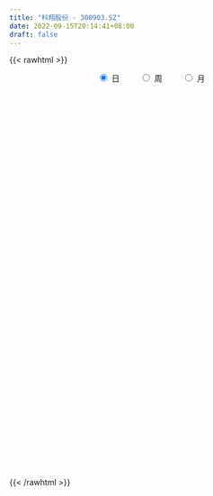 ```yaml
---
title: "科翔股份 - 300903.SZ"
date: 2022-09-15T20:14:41+08:00
draft: false
---
```

{{< rawhtml >}}
    <div style="text-align: center">
        <label style="padding: 1rem;"><input style="margin-right: .5rem" type="radio" name="period" value="D" checked onclick="period_change(this)">日</label>
        <label style="padding: 1rem;"><input style="margin-right: .5rem" type="radio" name="period" value="W" onclick="period_change(this)">周</label>
        <label style="padding: 1rem;"><input style="margin-right: .5rem" type="radio" name="period" value="M" onclick="period_change(this)">月</label>
    </div>
    <div id="chart" style="height: 700px;"></div> 
    <script type="text/javascript">
        const D_v = [297025.28,288908.05,267322.1,219432.69,164355.45,157424.14,108060.93,110887.69,174269.89,123328.84,111393.63,99740.99,83897.27,115295.38,100353.4,70464.88,76739.3,61570.6,85401.29,72733.14,73714.15,69965.0,65137.0,67975.39,67549.33,92782.28,71927.85,41794.19,43600.45,61007.76,62313.61,74457.12,54314.32,55706.87,42197.36,50139.75,42912.21,45292.21,77919.85,61458.04,47797.68,54844.63,60355.57,66128.83,73435.36,58252.83,62074.14,52168.09,57357.83,70440.3,104827.69,82943.44,102958.68,77561.13,73395.73,60500.23,65616.21,68941.17,45470.47,47132.72,50252.6,84524.82,77143.82,56220.76,63316.36,54391.72,45602.14,36744.59,39106.97,48161.57,37016.27,46938.53,42907.28,69709.82,46044.96,27505.89,37877.96,32684.71,28511.99,32396.2,29000.1,41206.1,39086.38,21710.14,24343.23,28124.76,19704.45,18837.45,29183.57,31038.31,52323.37,40420.02,49393.42,64477.57,52302.07,39343.0,30861.49,24967.75,21269.83,31408.64,53846.1,41861.4,55983.59,105901.36,77447.32,54439.81,31560.32,52321.22,40527.4,47975.15,67713.33,50183.67,41642.86,33344.23,35378.01,61459.12,27235.54,18664.0,27866.6,45590.64,28530.04,22752.04,31185.5,28859.67,19330.26,18889.19,20487.21,28764.38,28051.0,20352.79,16545.68,12779.79,15876.07,22367.85,20284.85,40593.34,28500.51,17979.21,22248.13,23093.5,24140.27,18806.71,38201.34,27672.38,26711.9,22587.25,18518.92,19260.06,26007.69,46550.93,31809.34,32169.33,24691.96,49055.05,73130.7,46924.86,30767.98,45201.19,32397.07,39869.87,20035.5,19148.15,18667.69,19163.15,21581.11,38380.26,38066.42,32628.99,22842.55,22201.53,15697.81,12079.75,16932.35,18476.46,31763.02,25111.15,21222.06,139743.01,186278.07,156904.31,112125.13,103917.11,80618.21,51925.6,83334.6,83505.31,52207.32,51947.93,114318.86,84469.45,52497.15,48227.46,47307.98,45377.75,29750.66,23988.43,30307.65,31467.49,31749.3,34543.12,47055.78,19200.47,22591.99,25585.08,24894.62,24640.05,22050.4,18774.76,26378.15,16685.78,21214.07,26427.14,22333.59,15773.06,15972.0,18748.5,14038.0,15560.54,13526.67,12947.53,6375.72,11032.74,6377.51,6131.75,8112.0,6827.75,22138.69,15011.35,11840.25,10577.09,11062.0,12695.74,11349.52,9242.0,9503.21,11419.08,20348.42,17717.26,11622.27,17556.75,18596.31,12135.86,13012.04,39035.88,45157.1,90108.24,128929.61,92987.65,57617.93,47548.7,39790.3,28826.16,41457.0,35958.56,65227.37,54236.25,73855.43,43135.3,34060.0,45777.33,49056.46,31930.54,39842.0,25672.23,40132.07,31190.0,19964.0,20273.0,17167.67,13651.0,17157.67,23261.84,20908.66,28284.13,21964.08,18608.0,17184.75,30494.75,36093.06,10749.55,17165.21,13342.62,14755.0,17679.58,18154.16,18443.79,15409.16,17862.64,18211.0,13545.0,17280.0,13107.38,12810.41,22560.7,19985.47,14342.89,23955.0,16269.0,9212.79,18404.79,16310.56,14115.51,9609.29,6966.0,9907.19,10153.35,8867.94,9901.69,7135.54,10564.54,8903.45,12683.7,8136.7,10322.7,9335.84,19614.12,21412.37,22276.69,14941.75,11832.49,9248.0,13397.0,12888.99,13629.23,16037.93,19961.16,12179.0,11649.49,8794.72,12636.61,12847.79,15469.28,8757.35,12221.0,12547.5,21433.05,16211.28,20717.0,9411.0,11730.0,21657.33,31030.17,11583.0,10208.0,14204.39,10147.14,16887.0,10723.7,8464.46,21701.17,56210.53,36090.64,35270.49,33330.38,25693.77,18849.23,24516.81,21758.9,27077.18,29355.62,31205.53,27084.72,27931.98,28541.81,31194.24,35466.4,21363.14,22264.79,23763.46,52397.03,34598.32,25362.36,20561.71,17401.0,23634.92,55246.91,63734.31,34779.58,23240.77,40235.18,23954.51,65550.27,75425.08,50463.6,41174.0,36173.53,30335.37,32241.34,42027.23,37631.78,43087.19,45932.0,51573.27,61539.23,38485.3,66272.39,59036.2,56453.92,83918.78,67210.01,43839.35,41034.75,48052.89,53571.23,41674.15,36245.8,57917.04,35789.6,52161.6,60371.77,96466.73,60380.73,46054.89,58863.21,52172.09,62020.28,42059.26,32511.89,28019.0,36297.2,84718.8,52059.0,83924.92,94018.54,88720.2,50157.31,102488.56,133105.46,95191.2,140121.64,177819.46,191629.96,119423.97,81703.57,67432.59,67001.3,93540.07,58194.76,50580.47,78290.44,67908.94,44041.15,41574.11,44164.24,66054.88,34026.85,30793.98,24447.6,23888.66,37609.41,27775.2,24967.4,79274.47,43803.55,41081.97]
const D_histogram = [0.0,0.6815726496,1.4614125015,1.3039207331,1.156439664,0.5557359561,0.1383353222,-0.0251844581,0.2917592926,0.2199304061,0.005331511,-0.1490310519,-0.3478281188,-0.3481963036,-0.5584229337,-0.6862277678,-0.8932309316,-1.001693325,-0.8642866808,-0.7815856338,-0.8391115446,-0.7626208305,-0.706510957,-0.4909224448,-0.4561453006,-0.7269336383,-0.9972557473,-1.083001498,-1.0805565883,-1.1762159401,-1.071675385,-0.8651126829,-0.6666405541,-0.6786826727,-0.6194672795,-0.6870363215,-0.742171393,-0.8270509204,-0.630039725,-0.5032764361,-0.2901096224,-0.0077730259,0.2023031071,0.1596939257,-0.0560164391,-0.1945654832,-0.2221616917,-0.2759028476,-0.3923628893,-0.2833112494,0.0015827516,0.2356106661,0.5162108279,0.6639730489,0.6349764371,0.6260898348,0.6735190265,0.6635179113,0.616532576,0.4516975987,0.4497135737,0.6490741205,0.7367888339,0.7010235895,0.6972688036,0.435854684,0.1303160136,-0.0212333192,-0.1378335104,-0.0805974581,0.0361921787,0.0998647372,0.1968785377,0.3545661743,0.3363539205,0.3133782663,0.4168188553,0.4693158874,0.4886135446,0.4620028537,0.4497175126,0.4192266253,0.2286344014,0.0971353266,0.0680589513,-0.0281924895,-0.0912386137,-0.0757143413,-0.0007359033,0.0616297196,0.2001102981,0.2911525842,0.3808486468,0.4909342944,0.3752518091,0.2521829052,0.136742803,0.0739438404,0.0153539848,0.0294472452,0.1412596273,0.1817781383,0.2861154107,0.3930607439,0.5117312357,0.4363578895,0.3527228308,0.3944870029,0.3254129427,0.336527547,0.4061258419,0.3629403837,0.2064667045,0.065213919,-0.0694534625,-0.3599777346,-0.5572794629,-0.6590110059,-0.7539946573,-0.9433503,-1.0310849001,-1.015629147,-1.0348229803,-0.9204837199,-0.8003728778,-0.6855839536,-0.5307222972,-0.3493560127,-0.1875300036,-0.110463069,-0.0615917399,-0.0136691067,0.059895822,0.1423490518,0.2116866336,0.3280367414,0.3470292548,0.3746891287,0.3805886789,0.3455073348,0.3489709881,0.3098847596,0.3552381457,0.3552411683,0.3534512322,0.3466348657,0.3043264723,0.2125786696,0.1713876378,0.2427871885,0.2726082398,0.3169419297,0.322014899,0.364659626,0.4826701535,0.4421591604,0.3557363167,0.2972251087,0.2126494734,0.0161305277,-0.1420080307,-0.1896194065,-0.2250150416,-0.2261350223,-0.2103029812,-0.1299513458,-0.0226487084,-0.003582621,-0.0529381603,-0.1360893275,-0.2051213643,-0.2235650954,-0.2439243708,-0.2019579185,-0.0939486066,-0.0980497886,-0.1445395947,0.2006217297,0.5168023787,0.7964277159,0.7928837741,0.8597605164,0.6615381419,0.5485472645,0.5108815259,0.5116655734,0.4051538772,0.2596639147,0.3182254211,0.2296621728,0.130222537,0.0844031463,-0.0768464205,-0.2820337923,-0.4165694332,-0.5026489711,-0.4684597759,-0.4304506151,-0.387229533,-0.4008371165,-0.5460779114,-0.5952104827,-0.6548387325,-0.6232533597,-0.5277123493,-0.44120138,-0.3357999543,-0.2545889725,-0.1871116335,-0.1709200355,-0.1305348546,-0.052554435,-0.0092231426,-0.0013469079,-0.05822269,-0.0230197004,0.0074767664,0.0474474457,0.0075517669,-0.0579922301,-0.0856280411,-0.1580592872,-0.16698003,-0.1212055123,-0.0904974603,-0.0865906978,0.0313363053,0.0900311916,0.096831273,0.1286016004,0.1210955713,0.0648386477,0.0120975637,-0.0006029431,-0.0347647073,-0.0128611963,-0.0954202923,-0.2599689894,-0.3460733589,-0.312613822,-0.2856656953,-0.2412241875,-0.1875980659,-0.1178352695,-0.1951473984,-0.0959405031,0.1721026626,0.2717877174,0.3488106081,0.3978621434,0.3512369375,0.3196773475,0.2340305497,0.2052313044,0.2686263116,0.3163101119,0.4051708479,0.4185323009,0.3848324466,0.3888953381,0.344052049,0.2988398571,0.1938204682,0.1042418686,-0.0605452029,-0.2024301249,-0.2665398345,-0.2734660761,-0.2607952276,-0.2454837739,-0.2051478489,-0.1609847988,-0.107436691,-0.1163006149,-0.1603625738,-0.1516967197,-0.1266832172,-0.0962748978,-0.1257629699,-0.1392681795,-0.1168413658,-0.1110929998,-0.0884049018,-0.0490672198,0.0121574961,0.0270656499,0.0491145267,0.0277843953,0.0383940504,0.0479576091,0.0785910346,0.0791641832,0.0868508982,0.1328568962,0.136986673,0.145611191,0.0720296205,-0.0155606744,-0.0722045574,-0.1899190337,-0.1969943332,-0.2487750462,-0.2423318441,-0.1972659302,-0.1299048693,-0.0575483308,-0.015078734,-0.0241661308,-0.0127065123,0.0263760453,0.0557743485,0.0697764004,0.0898279275,0.120073398,0.1101766809,0.1475012658,0.1151275973,0.1394204748,0.1408418846,0.1447631509,0.1484394218,0.1469638583,0.1228563166,0.0561911069,-0.0427162679,-0.1144305021,-0.143382408,-0.1468780938,-0.1798490175,-0.2680849216,-0.269575205,-0.2153642977,-0.1585862316,-0.092603244,-0.0362240216,0.0399807653,0.0485829069,0.0385020636,0.029277144,-0.0026069779,0.0461577005,0.0987757688,0.1157258961,0.1283130317,0.094455404,0.0445338678,-0.0620803484,-0.098304319,-0.1374256725,-0.0764434671,0.0531936249,0.165976579,0.2567997099,0.314472566,0.3099749974,0.2858229611,0.1644508569,0.0825809497,0.0774370392,0.0930350592,0.1505983016,0.1762205374,0.1953942061,0.2371553516,0.2399282223,0.2162954411,0.192812413,0.1548985687,0.1038306398,0.1394940123,0.1220322708,0.0821208005,0.0581231025,0.0337381938,-0.0554202037,0.0046940003,0.0996860271,0.1270926376,0.1423204807,0.1015671914,0.0576251774,-0.6358071117,-1.0195073799,-1.2306699403,-1.3108802992,-1.3113924837,-1.2180923133,-1.0827851094,-0.9455573275,-0.8019535288,-0.6428227312,-0.4801985113,-0.3291970091,-0.1709478371,-0.0607343893,0.0603189468,0.1504125646,0.219226437,0.310800707,0.3562487103,0.3842693036,0.3894493711,0.4008522636,0.3814589352,0.3550356965,0.3260585512,0.3096582526,0.2776822992,0.2491125214,0.2606218106,0.2973308901,0.2929876678,0.302678687,0.3199682117,0.3167721791,0.3084780458,0.2839566973,0.2499026995,0.2244911192,0.2142513682,0.2333529639,0.2240014104,0.234448075,0.2026150557,0.1691014239,0.1550511396,0.1631559001,0.1830739301,0.1936186505,0.2145250637,0.2479992101,0.2270419537,0.2057344732,0.1791119521,0.1380200747,0.1158638556,0.0579721043,0.0099407901,-0.0109078468,-0.0755042609,-0.1441791182,-0.1846781829,-0.2145459096,-0.2376099402,-0.2910349987,-0.3159916158,-0.2917201639,-0.2614516849,-0.222671618,-0.1826347608,-0.1549798879,-0.1329914034,-0.0688171651,-0.0196995833,-0.0023326234]
const D_fast = [0.0,0.851965812,1.9971587893,2.1656472041,2.307276051,1.8455063322,1.4626895288,1.292873634,1.6827572079,1.6659109229,1.4526449056,1.2610245797,0.9752704831,0.8878532223,0.5380208588,0.2386590828,-0.191651814,-0.5505375386,-0.6292025645,-0.741897926,-1.0092017229,-1.1233662165,-1.2438840823,-1.1510261812,-1.2302853622,-1.6828071095,-2.2024431552,-2.5589392805,-2.8266335179,-3.2163468547,-3.3797251458,-3.3894406145,-3.3576286242,-3.539341411,-3.6349928376,-3.87432096,-4.1149988797,-4.4066411373,-4.3671398731,-4.3661956933,-4.2255562852,-3.9451629451,-3.6845110354,-3.6871967354,-3.9169112099,-4.1041016249,-4.1872382562,-4.3099551241,-4.524505888,-4.4862820605,-4.2009923716,-3.9080617906,-3.4984089218,-3.1846534386,-3.0549059411,-2.9072700847,-2.6914611364,-2.5355827737,-2.428434965,-2.4803455427,-2.3699011742,-2.0082720973,-1.7363601755,-1.5968695225,-1.4263071075,-1.5787575561,-1.8517172231,-2.0085748856,-2.1596334544,-2.1225467667,-1.9967090852,-1.9080703424,-1.7618369074,-1.5155077273,-1.4496315009,-1.3942625885,-1.1866172858,-1.0167912818,-0.8753402384,-0.786450216,-0.6863061789,-0.6119904098,-0.7454240334,-0.8526392766,-0.8647009141,-0.9680004772,-1.0538562548,-1.0572605677,-0.9824661056,-0.9046930528,-0.7161848998,-0.5523544676,-0.3674462434,-0.1346270222,-0.1564965551,-0.2165197328,-0.2977741343,-0.3420871367,-0.3968384961,-0.3753834244,-0.2282561355,-0.1422930899,0.0335730351,0.2387835543,0.4853868551,0.5191029813,0.5236486302,0.6640345531,0.6763137286,0.7715602195,0.9426899749,0.9902396126,0.8853826096,0.7604333039,0.6084025567,0.2278838509,-0.108737743,-0.3752220375,-0.6587043533,-1.083897571,-1.429403396,-1.6678549297,-1.9457545081,-2.0615361777,-2.141518555,-2.1981256192,-2.1759445371,-2.0819172559,-1.9669737477,-1.9175225803,-1.8840491862,-1.8395438297,-1.7510049455,-1.6329644528,-1.5107052126,-1.3123459194,-1.2065960923,-1.0852639362,-0.9842172163,-0.9329217267,-0.8422153263,-0.803830365,-0.6696674425,-0.5808541277,-0.4942812558,-0.4144389058,-0.3806656812,-0.4192688165,-0.4176129389,-0.285516591,-0.1875434798,-0.0639743075,0.0216023866,0.1554120201,0.3940900859,0.4641188829,0.4666301184,0.4824251876,0.4510119206,0.2585256069,0.0648850408,-0.0301311867,-0.1217805821,-0.1794343184,-0.2161780226,-0.1683142237,-0.0666737633,-0.0485033312,-0.1110934106,-0.2282669097,-0.3485792875,-0.4229142924,-0.5042546605,-0.5127776878,-0.4282555276,-0.4568691567,-0.5394938615,-0.1441771047,0.3012041389,0.7799364052,0.9746134069,1.2564302782,1.2235924392,1.247738378,1.3377930209,1.4664934617,1.4612702348,1.380696251,1.5188141126,1.4876664075,1.420782406,1.3960638018,1.2156026299,0.93990681,0.7012288108,0.4894870301,0.4065612814,0.3369577884,0.2833714872,0.1695546246,-0.1122056481,-0.3101408401,-0.533478773,-0.6577067401,-0.694093817,-0.7178831928,-0.6964317556,-0.678868017,-0.6581685863,-0.6847069972,-0.6769555299,-0.6121137191,-0.5710882123,-0.5635487046,-0.6349801592,-0.6055320948,-0.5731664364,-0.5213338956,-0.5593416327,-0.6393836872,-0.6884265085,-0.8003725763,-0.8510383266,-0.8355651871,-0.8274815001,-0.8452224121,-0.7194613327,-0.6382586485,-0.6072507489,-0.5433300213,-0.5205621575,-0.5606094192,-0.6103261123,-0.6231773549,-0.6660302959,-0.6473420839,-0.7537562531,-0.9832971975,-1.1559199068,-1.2006138253,-1.2450821224,-1.2609466615,-1.2542200564,-1.2139160774,-1.3400150559,-1.2647932864,-0.9537244551,-0.7860924709,-0.6218669282,-0.473349857,-0.4321658285,-0.3838060817,-0.410945242,-0.3884366612,-0.2578850761,-0.1311237479,0.0590297001,0.1770242284,0.2395324858,0.3408192118,0.3819889349,0.4114867073,0.3549224355,0.291404303,0.1114809308,-0.0810115224,-0.2117561906,-0.2870489513,-0.3395769096,-0.3856363994,-0.3965874367,-0.3926705863,-0.3659816512,-0.4039207289,-0.4880733312,-0.517331657,-0.5239889588,-0.5176493639,-0.5785781785,-0.6269004329,-0.6336839607,-0.6557088447,-0.6551219721,-0.628051095,-0.5637870051,-0.5421124388,-0.5077849304,-0.522168963,-0.5019607952,-0.4804078342,-0.4301266501,-0.4097624557,-0.3803630162,-0.3011427942,-0.262766349,-0.2177390334,-0.2733131988,-0.3647936623,-0.4394886845,-0.6046829192,-0.6610068021,-0.7749812766,-0.8291210356,-0.8333716041,-0.7984867607,-0.7405173048,-0.7018173915,-0.7169463211,-0.7086633306,-0.6629867616,-0.6196448713,-0.5881987194,-0.5456902104,-0.4854263904,-0.4677789372,-0.3935790359,-0.3971708051,-0.3380228088,-0.3013909279,-0.2612788738,-0.2204927475,-0.1852273465,-0.178620809,-0.2312382419,-0.3408246838,-0.4411465435,-0.5059440514,-0.5461592607,-0.6240924387,-0.7793495733,-0.8482336579,-0.847863825,-0.8307323168,-0.7879001402,-0.7405769232,-0.654376945,-0.6336290767,-0.6340844041,-0.6359900377,-0.6685259041,-0.6082218005,-0.53090979,-0.4850281887,-0.4403627952,-0.4506065719,-0.4893946411,-0.6115289445,-0.6723289947,-0.7458067663,-0.7039354277,-0.5609999296,-0.4067228307,-0.2516997723,-0.1154087747,-0.0424125939,0.00489111,-0.0753682799,-0.1365929497,-0.1223776005,-0.0835208157,0.0116920022,0.0813693723,0.1493915925,0.2504415759,0.3131965023,0.3436375813,0.3683576565,0.3691684544,0.3440581854,0.4145950609,0.4276413872,0.408260117,0.3987931946,0.3828428344,0.279829386,0.3411170901,0.4610306236,0.5202103935,0.5710183568,0.5556568654,0.5261211457,-0.3262629213,-0.9648400345,-1.48367008,-1.8916005136,-2.219960819,-2.431183727,-2.5665728005,-2.6657343504,-2.7226189339,-2.7241938192,-2.6816192271,-2.6129169771,-2.4974047644,-2.4023749139,-2.2662418411,-2.1385450822,-2.0149246006,-1.8456501537,-1.7111399728,-1.5870520536,-1.4845096434,-1.372893685,-1.2969222796,-1.2345865942,-1.1820491016,-1.1210348371,-1.0835902157,-1.0498818632,-0.9732171213,-0.8621753193,-0.7932716247,-0.7079109337,-0.610629356,-0.5346323439,-0.4658069657,-0.41933914,-0.3909174629,-0.3602062633,-0.3168831724,-0.2394433356,-0.1927945366,-0.1237358532,-0.1049151086,-0.0961533844,-0.0714408838,-0.0225471482,0.0431393642,0.1020887473,0.1766264264,0.2721003753,0.3079036073,0.3380297451,0.3561852121,0.3495983534,0.3564080982,0.3130093729,0.2674632563,0.2438876577,0.1604151784,0.0556955415,-0.030973069,-0.114477273,-0.1969437887,-0.3231275969,-0.4270821179,-0.475740707,-0.5108351492,-0.5277229868,-0.5333448198,-0.5444349189,-0.5556942853,-0.5087243383,-0.4645316523,-0.4477478482]
const D_slow = [0.0,0.1703931624,0.5357462878,0.861726471,1.150836387,1.2897703761,1.3243542066,1.3180580921,1.3909979153,1.4459805168,1.4473133945,1.4100556316,1.3230986019,1.236049526,1.0964437925,0.9248868506,0.7015791177,0.4511557864,0.2350841162,0.0396877078,-0.1700901784,-0.360745386,-0.5373731252,-0.6601037364,-0.7741400616,-0.9558734712,-1.205187408,-1.4759377825,-1.7460769296,-2.0401309146,-2.3080497608,-2.5243279316,-2.6909880701,-2.8606587383,-3.0155255581,-3.1872846385,-3.3728274868,-3.5795902169,-3.7371001481,-3.8629192571,-3.9354466627,-3.9373899192,-3.8868141425,-3.846890661,-3.8608947708,-3.9095361416,-3.9650765645,-4.0340522765,-4.1321429988,-4.2029708111,-4.2025751232,-4.1436724567,-4.0146197497,-3.8486264875,-3.6898823782,-3.5333599195,-3.3649801629,-3.199100685,-3.044967541,-2.9320431414,-2.8196147479,-2.6573462178,-2.4731490093,-2.297893112,-2.1235759111,-2.0146122401,-1.9820332367,-1.9873415665,-2.0217999441,-2.0419493086,-2.0329012639,-2.0079350796,-1.9587154452,-1.8700739016,-1.7859854215,-1.7076408549,-1.6034361411,-1.4861071692,-1.3639537831,-1.2484530696,-1.1360236915,-1.0312170352,-0.9740584348,-0.9497746032,-0.9327598653,-0.9398079877,-0.9626176411,-0.9815462265,-0.9817302023,-0.9663227724,-0.9162951979,-0.8435070518,-0.7482948901,-0.6255613165,-0.5317483643,-0.468702638,-0.4345169372,-0.4160309771,-0.4121924809,-0.4048306696,-0.3695157628,-0.3240712282,-0.2525423756,-0.1542771896,-0.0263443806,0.0827450917,0.1709257994,0.2695475502,0.3509007859,0.4350326726,0.5365641331,0.627299229,0.6789159051,0.6952193849,0.6778560192,0.5878615856,0.4485417198,0.2837889684,0.095290304,-0.140547271,-0.398318496,-0.6522257827,-0.9109315278,-1.1410524578,-1.3411456772,-1.5125416656,-1.6452222399,-1.7325612431,-1.779443744,-1.8070595113,-1.8224574463,-1.825874723,-1.8109007675,-1.7753135045,-1.7223918461,-1.6403826608,-1.5536253471,-1.4599530649,-1.3648058952,-1.2784290615,-1.1911863145,-1.1137151246,-1.0249055881,-0.9360952961,-0.847732488,-0.7610737716,-0.6849921535,-0.6318474861,-0.5890005767,-0.5283037795,-0.4601517196,-0.3809162372,-0.3004125124,-0.2092476059,-0.0885800676,0.0219597225,0.1108938017,0.1852000789,0.2383624472,0.2423950792,0.2068930715,0.1594882199,0.1032344595,0.0467007039,-0.0058750414,-0.0383628779,-0.0440250549,-0.0449207102,-0.0581552503,-0.0921775822,-0.1434579232,-0.1993491971,-0.2603302898,-0.3108197694,-0.334306921,-0.3588193682,-0.3949542668,-0.3447988344,-0.2155982397,-0.0164913108,0.1817296328,0.3966697619,0.5620542973,0.6991911135,0.826911495,0.9548278883,1.0561163576,1.1210323363,1.2005886915,1.2580042347,1.290559869,1.3116606556,1.2924490504,1.2219406023,1.117798244,0.9921360012,0.8750210573,0.7674084035,0.6706010202,0.5703917411,0.4338722633,0.2850696426,0.1213599595,-0.0344533805,-0.1663814678,-0.2766818128,-0.3606318013,-0.4242790445,-0.4710569528,-0.5137869617,-0.5464206753,-0.5595592841,-0.5618650697,-0.5622017967,-0.5767574692,-0.5825123943,-0.5806432027,-0.5687813413,-0.5668933996,-0.5813914571,-0.6027984674,-0.6423132892,-0.6840582967,-0.7143596748,-0.7369840398,-0.7586317143,-0.750797638,-0.7282898401,-0.7040820218,-0.6719316217,-0.6416577289,-0.6254480669,-0.622423676,-0.6225744118,-0.6312655886,-0.6344808877,-0.6583359608,-0.7233282081,-0.8098465478,-0.8880000033,-0.9594164272,-1.019722474,-1.0666219905,-1.0960808079,-1.1448676575,-1.1688527833,-1.1258271176,-1.0578801883,-0.9706775363,-0.8712120004,-0.783402766,-0.7034834292,-0.6449757917,-0.5936679656,-0.5265113877,-0.4474338597,-0.3461411478,-0.2415080725,-0.1452999609,-0.0480761263,0.0379368859,0.1126468502,0.1611019673,0.1871624344,0.1720261337,0.1214186025,0.0547836439,-0.0135828752,-0.0787816821,-0.1401526255,-0.1914395878,-0.2316857875,-0.2585449602,-0.2876201139,-0.3277107574,-0.3656349373,-0.3973057416,-0.4213744661,-0.4528152085,-0.4876322534,-0.5168425949,-0.5446158448,-0.5667170703,-0.5789838752,-0.5759445012,-0.5691780887,-0.5568994571,-0.5499533582,-0.5403548456,-0.5283654433,-0.5087176847,-0.4889266389,-0.4672139144,-0.4339996903,-0.3997530221,-0.3633502243,-0.3453428192,-0.3492329878,-0.3672841272,-0.4147638856,-0.4640124689,-0.5262062304,-0.5867891914,-0.636105674,-0.6685818913,-0.682968974,-0.6867386575,-0.6927801902,-0.6959568183,-0.689362807,-0.6754192198,-0.6579751197,-0.6355181379,-0.6054997884,-0.5779556181,-0.5410803017,-0.5122984024,-0.4774432837,-0.4422328125,-0.4060420248,-0.3689321693,-0.3321912048,-0.3014771256,-0.2874293489,-0.2981084159,-0.3267160414,-0.3625616434,-0.3992811668,-0.4442434212,-0.5112646516,-0.5786584529,-0.6324995273,-0.6721460852,-0.6952968962,-0.7043529016,-0.6943577103,-0.6822119836,-0.6725864677,-0.6652671817,-0.6659189261,-0.654379501,-0.6296855588,-0.6007540848,-0.5686758269,-0.5450619759,-0.5339285089,-0.549448596,-0.5740246758,-0.6083810939,-0.6274919606,-0.6141935544,-0.5726994097,-0.5084994822,-0.4298813407,-0.3523875913,-0.2809318511,-0.2398191369,-0.2191738994,-0.1998146396,-0.1765558748,-0.1389062994,-0.0948511651,-0.0460026136,0.0132862243,0.0732682799,0.1273421402,0.1755452434,0.2142698856,0.2402275456,0.2751010487,0.3056091164,0.3261393165,0.3406700921,0.3491046406,0.3352495897,0.3364230897,0.3613445965,0.3931177559,0.4286978761,0.4540896739,0.4684959683,0.3095441904,0.0546673454,-0.2530001397,-0.5807202145,-0.9085683354,-1.2130914137,-1.4837876911,-1.7201770229,-1.9206654051,-2.0813710879,-2.2014207158,-2.283719968,-2.3264569273,-2.3416405246,-2.3265607879,-2.2889576468,-2.2341510375,-2.1564508608,-2.0673886832,-1.9713213573,-1.8739590145,-1.7737459486,-1.6783812148,-1.5896222907,-1.5081076529,-1.4306930897,-1.3612725149,-1.2989943846,-1.2338389319,-1.1595062094,-1.0862592925,-1.0105896207,-0.9305975678,-0.851404523,-0.7742850115,-0.7032958372,-0.6408201624,-0.5846973825,-0.5311345405,-0.4727962995,-0.4167959469,-0.3581839282,-0.3075301643,-0.2652548083,-0.2264920234,-0.1857030484,-0.1399345658,-0.0915299032,-0.0378986373,0.0241011652,0.0808616536,0.1322952719,0.17707326,0.2115782787,0.2405442426,0.2550372686,0.2575224662,0.2547955045,0.2359194392,0.1998746597,0.153705114,0.1000686366,0.0406661515,-0.0320925982,-0.1110905021,-0.1840205431,-0.2493834643,-0.3050513688,-0.350710059,-0.389455031,-0.4227028818,-0.4399071731,-0.444832069,-0.4454152248]
const D_data = [['2020-11-05', 58.99, 57.82, 57.01, 62.0],['2020-11-06', 55.0, 68.5, 54.38, 72.0],['2020-11-09', 69.0, 74.61, 66.8, 82.0],['2020-11-10', 70.8, 65.76, 65.56, 72.48],['2020-11-11', 63.78, 66.19, 62.79, 68.2],['2020-11-12', 64.0, 59.34, 59.0, 64.99],['2020-11-13', 57.99, 59.34, 57.16, 61.2],['2020-11-16', 58.68, 61.18, 57.23, 61.62],['2020-11-17', 60.35, 67.92, 60.11, 67.99],['2020-11-18', 65.0, 64.12, 64.08, 67.28],['2020-11-19', 62.99, 61.85, 61.15, 65.98],['2020-11-20', 62.48, 61.75, 59.58, 64.5],['2020-11-23', 60.5, 60.23, 59.08, 61.8],['2020-11-24', 60.7, 62.08, 60.7, 64.5],['2020-11-25', 61.58, 58.68, 57.98, 61.6],['2020-11-26', 58.0, 58.44, 57.71, 60.18],['2020-11-27', 57.89, 56.02, 55.5, 59.31],['2020-11-30', 56.6, 55.72, 54.75, 56.88],['2020-12-01', 57.0, 58.18, 56.99, 58.73],['2020-12-02', 57.48, 57.45, 57.01, 58.8],['2020-12-03', 57.0, 55.1, 55.09, 57.99],['2020-12-04', 54.55, 56.15, 54.22, 57.35],['2020-12-07', 57.5, 55.6, 55.51, 58.55],['2020-12-08', 55.02, 57.77, 54.64, 57.98],['2020-12-09', 57.0, 55.7, 55.52, 58.87],['2020-12-10', 55.18, 50.63, 50.6, 55.31],['2020-12-11', 50.01, 48.32, 47.0, 51.17],['2020-12-14', 47.7, 48.64, 47.28, 48.77],['2020-12-15', 48.3, 48.42, 47.64, 49.47],['2020-12-16', 48.2, 45.76, 45.5, 48.35],['2020-12-17', 45.95, 47.08, 44.21, 47.65],['2020-12-18', 47.13, 48.08, 47.13, 50.7],['2020-12-21', 47.14, 48.09, 46.6, 49.31],['2020-12-22', 47.6, 45.02, 45.02, 47.99],['2020-12-23', 44.7, 45.1, 44.28, 45.86],['2020-12-24', 44.9, 42.52, 42.15, 45.56],['2020-12-25', 42.37, 41.3, 41.2, 43.0],['2020-12-28', 40.96, 39.42, 39.06, 41.58],['2020-12-29', 39.52, 42.15, 39.33, 43.79],['2020-12-30', 41.5, 41.15, 40.23, 42.83],['2020-12-31', 41.15, 42.28, 41.15, 42.6],['2021-01-04', 41.93, 43.81, 41.93, 44.17],['2021-01-05', 43.39, 43.76, 42.88, 44.6],['2021-01-06', 44.5, 40.64, 40.53, 44.8],['2021-01-07', 40.02, 37.26, 36.86, 41.08],['2021-01-08', 36.88, 36.61, 35.1, 38.2],['2021-01-11', 36.61, 36.82, 35.8, 38.15],['2021-01-12', 36.41, 35.5, 35.19, 37.3],['2021-01-13', 35.32, 33.4, 33.0, 35.88],['2021-01-14', 33.6, 35.34, 33.55, 36.26],['2021-01-15', 35.27, 37.9, 34.9, 39.91],['2021-01-18', 37.06, 38.17, 37.06, 39.5],['2021-01-19', 38.99, 39.87, 37.7, 41.22],['2021-01-20', 39.3, 39.28, 38.55, 41.12],['2021-01-21', 38.45, 37.37, 37.18, 38.71],['2021-01-22', 37.31, 37.51, 37.31, 39.55],['2021-01-25', 36.9, 38.35, 35.13, 38.86],['2021-01-26', 38.06, 37.8, 37.61, 40.08],['2021-01-27', 36.58, 37.25, 36.41, 37.76],['2021-01-28', 36.31, 35.2, 35.15, 38.08],['2021-01-29', 35.56, 36.74, 35.08, 36.89],['2021-02-01', 37.01, 39.85, 36.88, 39.98],['2021-02-02', 39.96, 39.42, 38.7, 40.7],['2021-02-03', 38.75, 38.25, 37.83, 39.97],['2021-02-04', 37.4, 38.79, 35.83, 38.79],['2021-02-05', 38.68, 35.0, 34.9, 38.7],['2021-02-08', 34.48, 32.85, 32.7, 35.44],['2021-02-09', 32.82, 33.3, 32.82, 34.18],['2021-02-10', 33.54, 32.66, 32.5, 34.52],['2021-02-18', 33.67, 34.3, 33.33, 34.88],['2021-02-19', 34.26, 35.21, 33.8, 35.44],['2021-02-22', 35.8, 34.8, 34.8, 36.51],['2021-02-23', 34.47, 35.49, 33.63, 35.59],['2021-02-24', 35.99, 36.89, 35.99, 38.68],['2021-02-25', 36.67, 35.08, 35.04, 36.9],['2021-02-26', 34.01, 34.92, 33.83, 35.67],['2021-03-01', 35.21, 36.78, 35.21, 36.8],['2021-03-02', 37.05, 36.7, 35.9, 37.3],['2021-03-03', 36.57, 36.66, 35.68, 36.93],['2021-03-04', 36.28, 36.26, 36.11, 37.18],['2021-03-05', 35.88, 36.53, 35.32, 36.9],['2021-03-08', 37.58, 36.38, 36.22, 37.9],['2021-03-09', 36.12, 33.89, 33.7, 36.5],['2021-03-10', 34.39, 33.75, 33.69, 34.8],['2021-03-11', 33.7, 34.53, 33.03, 34.69],['2021-03-12', 34.66, 33.23, 33.0, 34.91],['2021-03-15', 33.2, 33.03, 32.51, 33.55],['2021-03-16', 32.99, 33.68, 32.99, 34.12],['2021-03-17', 33.68, 34.5, 33.37, 34.87],['2021-03-18', 34.58, 34.6, 34.02, 35.45],['2021-03-19', 34.41, 36.07, 34.11, 36.44],['2021-03-22', 36.16, 36.17, 35.59, 36.58],['2021-03-23', 36.03, 36.8, 35.85, 37.27],['2021-03-24', 37.46, 37.85, 37.13, 39.21],['2021-03-25', 35.15, 35.27, 35.15, 36.3],['2021-03-26', 35.27, 34.71, 34.2, 35.58],['2021-03-29', 35.11, 34.25, 33.94, 35.2],['2021-03-30', 34.22, 34.45, 33.75, 34.62],['2021-03-31', 34.26, 34.15, 33.9, 34.63],['2021-04-01', 34.21, 34.9, 33.75, 35.12],['2021-04-02', 34.75, 36.48, 34.74, 37.37],['2021-04-06', 37.29, 36.08, 35.72, 37.37],['2021-04-07', 36.01, 37.42, 35.85, 37.42],['2021-04-08', 37.94, 38.27, 37.06, 41.36],['2021-04-09', 37.5, 39.38, 37.5, 40.25],['2021-04-12', 39.26, 37.45, 37.2, 39.47],['2021-04-13', 37.19, 37.25, 37.01, 38.18],['2021-04-14', 37.4, 39.04, 37.25, 39.3],['2021-04-15', 39.91, 37.91, 37.89, 39.97],['2021-04-16', 37.63, 39.08, 37.44, 39.41],['2021-04-19', 38.59, 40.4, 38.58, 41.16],['2021-04-20', 39.91, 39.45, 39.2, 40.5],['2021-04-21', 39.26, 37.81, 37.62, 39.26],['2021-04-22', 38.0, 37.4, 37.16, 38.58],['2021-04-23', 37.7, 36.83, 36.25, 37.7],['2021-04-26', 35.91, 33.64, 33.46, 35.92],['2021-04-27', 33.56, 33.19, 32.7, 34.0],['2021-04-28', 33.0, 33.14, 32.98, 33.48],['2021-04-29', 33.2, 32.15, 32.14, 33.76],['2021-04-30', 31.96, 29.51, 29.2, 32.16],['2021-05-06', 28.9, 29.2, 28.83, 29.75],['2021-05-07', 29.22, 29.4, 28.92, 29.47],['2021-05-10', 29.4, 28.02, 27.9, 29.53],['2021-05-11', 27.73, 29.02, 27.71, 29.24],['2021-05-12', 28.73, 28.86, 28.24, 28.9],['2021-05-13', 28.51, 28.63, 28.38, 29.4],['2021-05-14', 28.65, 29.15, 28.64, 29.48],['2021-05-17', 29.2, 29.8, 28.55, 30.0],['2021-05-18', 29.8, 30.02, 29.8, 30.88],['2021-05-19', 29.69, 29.23, 29.18, 29.86],['2021-05-20', 29.3, 28.89, 28.85, 29.49],['2021-05-21', 28.9, 28.85, 28.7, 29.34],['2021-05-24', 28.82, 29.26, 28.36, 29.33],['2021-05-25', 29.5, 29.62, 29.45, 30.16],['2021-05-26', 29.53, 29.76, 29.35, 29.94],['2021-05-27', 29.91, 30.83, 29.76, 30.98],['2021-05-28', 30.92, 30.02, 29.83, 31.2],['2021-05-31', 30.1, 30.33, 29.91, 30.53],['2021-06-01', 30.34, 30.25, 29.88, 30.78],['2021-06-02', 30.25, 29.76, 29.66, 30.32],['2021-06-03', 29.86, 30.26, 29.62, 30.6],['2021-06-04', 30.04, 29.73, 29.65, 30.25],['2021-06-07', 30.25, 30.92, 30.16, 31.3],['2021-06-08', 31.01, 30.62, 30.43, 31.22],['2021-06-09', 30.5, 30.75, 30.5, 31.85],['2021-06-10', 30.66, 30.83, 30.3, 30.98],['2021-06-11', 31.0, 30.41, 30.33, 31.1],['2021-06-15', 30.41, 29.54, 29.54, 30.6],['2021-06-16', 29.5, 29.88, 29.38, 31.0],['2021-06-17', 29.58, 31.46, 29.58, 31.78],['2021-06-18', 31.35, 31.35, 30.72, 31.49],['2021-06-21', 31.12, 31.91, 31.05, 32.33],['2021-06-22', 31.9, 31.76, 31.2, 31.9],['2021-06-23', 31.7, 32.6, 31.37, 33.19],['2021-06-24', 32.29, 34.3, 32.2, 35.59],['2021-06-25', 33.7, 32.89, 32.71, 34.09],['2021-06-28', 33.0, 32.3, 32.06, 33.26],['2021-06-29', 33.11, 32.54, 32.41, 34.63],['2021-06-30', 31.5, 32.06, 31.4, 32.95],['2021-07-01', 32.0, 30.02, 29.8, 32.29],['2021-07-02', 30.0, 29.52, 29.5, 30.59],['2021-07-05', 29.65, 30.24, 29.65, 30.45],['2021-07-06', 30.66, 30.02, 29.64, 30.66],['2021-07-07', 29.73, 30.18, 29.73, 30.48],['2021-07-08', 30.39, 30.26, 29.77, 30.55],['2021-07-09', 30.8, 31.19, 30.79, 31.88],['2021-07-12', 30.67, 31.97, 30.58, 32.44],['2021-07-13', 31.6, 31.19, 30.65, 31.98],['2021-07-14', 31.19, 30.22, 30.13, 31.19],['2021-07-15', 30.24, 29.35, 29.2, 30.38],['2021-07-16', 29.34, 28.96, 28.96, 29.63],['2021-07-19', 29.07, 29.16, 28.81, 29.28],['2021-07-20', 28.9, 28.81, 28.33, 29.12],['2021-07-21', 28.88, 29.43, 28.84, 29.66],['2021-07-22', 29.17, 30.5, 29.11, 30.88],['2021-07-23', 30.5, 29.25, 29.2, 30.64],['2021-07-26', 29.55, 28.43, 28.21, 29.68],['2021-07-27', 28.48, 34.12, 28.48, 34.12],['2021-07-28', 33.98, 35.8, 31.47, 39.0],['2021-07-29', 36.0, 37.47, 34.03, 39.0],['2021-07-30', 36.12, 35.32, 34.6, 36.77],['2021-08-02', 34.7, 37.08, 34.45, 37.98],['2021-08-03', 36.36, 34.08, 34.0, 36.36],['2021-08-04', 33.81, 34.88, 33.81, 35.0],['2021-08-05', 34.7, 35.95, 34.15, 36.8],['2021-08-06', 35.02, 36.87, 35.0, 37.12],['2021-08-09', 36.42, 35.75, 35.17, 36.68],['2021-08-10', 35.11, 35.0, 34.2, 35.91],['2021-08-11', 36.0, 37.72, 36.0, 38.96],['2021-08-12', 37.6, 36.19, 36.02, 39.08],['2021-08-13', 36.01, 35.87, 34.7, 36.66],['2021-08-16', 36.68, 36.42, 35.9, 37.4],['2021-08-17', 35.88, 34.6, 34.6, 36.39],['2021-08-18', 34.34, 33.09, 32.81, 34.84],['2021-08-19', 33.02, 32.94, 32.41, 33.5],['2021-08-20', 32.59, 32.73, 32.09, 33.28],['2021-08-23', 33.13, 33.84, 33.07, 33.9],['2021-08-24', 33.84, 33.84, 33.37, 34.62],['2021-08-25', 34.15, 33.9, 32.88, 34.3],['2021-08-26', 34.7, 33.04, 33.04, 35.08],['2021-08-27', 32.5, 30.65, 30.63, 33.03],['2021-08-30', 30.88, 30.92, 30.64, 31.64],['2021-08-31', 30.95, 30.02, 29.57, 30.95],['2021-09-01', 29.7, 30.58, 29.35, 30.63],['2021-09-02', 30.44, 31.25, 30.0, 31.79],['2021-09-03', 31.16, 31.21, 30.66, 31.8],['2021-09-06', 30.99, 31.61, 30.66, 31.66],['2021-09-07', 31.58, 31.52, 31.25, 31.98],['2021-09-08', 32.37, 31.51, 31.49, 32.83],['2021-09-09', 31.18, 30.88, 30.6, 31.37],['2021-09-10', 31.1, 31.14, 30.5, 31.4],['2021-09-13', 34.0, 31.78, 31.65, 34.26],['2021-09-14', 31.9, 31.57, 31.52, 32.78],['2021-09-15', 31.41, 31.18, 30.63, 31.5],['2021-09-16', 30.88, 30.13, 30.13, 31.26],['2021-09-17', 30.13, 31.11, 29.87, 31.5],['2021-09-22', 30.55, 31.14, 30.55, 31.64],['2021-09-23', 31.05, 31.39, 31.0, 31.9],['2021-09-24', 31.15, 30.33, 30.33, 31.32],['2021-09-27', 30.53, 29.62, 29.3, 30.8],['2021-09-28', 29.7, 29.7, 29.38, 29.99],['2021-09-29', 29.58, 28.68, 28.68, 29.73],['2021-09-30', 28.75, 29.03, 28.61, 29.3],['2021-10-08', 29.63, 29.6, 29.24, 30.05],['2021-10-11', 29.6, 29.43, 29.3, 30.03],['2021-10-12', 29.32, 29.01, 28.81, 29.75],['2021-10-13', 29.2, 30.64, 29.06, 30.68],['2021-10-14', 30.5, 30.32, 30.18, 30.99],['2021-10-15', 30.13, 29.82, 29.69, 30.63],['2021-10-18', 29.79, 30.23, 29.35, 30.44],['2021-10-19', 30.22, 29.81, 29.64, 30.48],['2021-10-20', 29.81, 29.01, 29.01, 29.82],['2021-10-21', 29.38, 28.7, 28.38, 29.38],['2021-10-22', 28.7, 28.94, 28.7, 29.36],['2021-10-25', 28.97, 28.44, 28.28, 29.07],['2021-10-26', 28.6, 29.0, 28.45, 29.0],['2021-10-27', 28.8, 27.39, 27.32, 28.98],['2021-10-28', 27.38, 25.45, 25.0, 27.5],['2021-10-29', 25.0, 25.4, 25.0, 25.89],['2021-11-01', 25.5, 26.37, 25.4, 27.0],['2021-11-02', 26.76, 26.08, 25.89, 27.41],['2021-11-03', 26.11, 26.14, 25.96, 26.98],['2021-11-04', 26.13, 26.2, 25.91, 26.67],['2021-11-05', 26.22, 26.46, 26.12, 27.7],['2021-11-08', 24.1, 24.31, 23.5, 24.85],['2021-11-09', 24.25, 26.3, 24.04, 28.88],['2021-11-10', 26.59, 29.28, 26.38, 29.88],['2021-11-11', 28.2, 28.19, 28.0, 28.8],['2021-11-12', 28.19, 28.49, 27.55, 28.66],['2021-11-15', 28.32, 28.65, 27.79, 28.85],['2021-11-16', 28.65, 27.64, 27.53, 28.7],['2021-11-17', 27.64, 27.78, 27.53, 28.2],['2021-11-18', 27.63, 26.91, 26.82, 28.32],['2021-11-19', 27.11, 27.4, 27.03, 28.2],['2021-11-22', 27.43, 28.76, 27.43, 28.88],['2021-11-23', 28.67, 29.03, 28.4, 29.4],['2021-11-24', 28.9, 30.15, 28.72, 30.54],['2021-11-25', 30.1, 29.77, 29.43, 30.18],['2021-11-26', 29.62, 29.42, 29.3, 30.18],['2021-11-29', 28.87, 30.11, 28.79, 30.3],['2021-11-30', 30.5, 29.68, 29.28, 30.73],['2021-12-01', 29.39, 29.7, 29.39, 30.15],['2021-12-02', 29.44, 28.76, 28.61, 29.82],['2021-12-03', 29.1, 28.57, 28.38, 29.1],['2021-12-06', 28.75, 26.98, 26.78, 28.75],['2021-12-07', 27.2, 26.35, 26.03, 27.3],['2021-12-08', 26.45, 26.59, 26.3, 26.77],['2021-12-09', 26.62, 26.9, 26.53, 27.11],['2021-12-10', 26.92, 26.94, 26.68, 27.19],['2021-12-13', 27.03, 26.83, 26.72, 27.15],['2021-12-14', 26.86, 27.09, 26.7, 27.27],['2021-12-15', 27.14, 27.19, 27.0, 27.48],['2021-12-16', 27.3, 27.43, 27.2, 27.7],['2021-12-17', 27.21, 26.64, 26.49, 27.34],['2021-12-20', 26.78, 25.9, 25.71, 26.78],['2021-12-21', 25.9, 26.29, 25.8, 26.52],['2021-12-22', 26.29, 26.42, 26.14, 26.57],['2021-12-23', 26.4, 26.49, 25.95, 26.78],['2021-12-24', 26.45, 25.59, 25.38, 26.54],['2021-12-27', 25.59, 25.5, 25.16, 25.59],['2021-12-28', 25.58, 25.8, 25.5, 25.98],['2021-12-29', 25.76, 25.5, 25.35, 25.79],['2021-12-30', 25.5, 25.63, 25.42, 25.85],['2021-12-31', 25.8, 25.87, 25.48, 25.96],['2022-01-04', 26.0, 26.32, 25.88, 26.37],['2022-01-05', 26.18, 25.88, 25.61, 26.28],['2022-01-06', 25.75, 26.02, 25.62, 26.2],['2022-01-07', 26.09, 25.43, 25.42, 26.22],['2022-01-10', 25.47, 25.75, 24.69, 25.79],['2022-01-11', 25.85, 25.75, 25.6, 26.17],['2022-01-12', 25.7, 26.1, 25.7, 26.2],['2022-01-13', 26.3, 25.8, 25.8, 26.3],['2022-01-14', 25.78, 25.91, 25.61, 26.17],['2022-01-17', 25.94, 26.56, 25.94, 26.75],['2022-01-18', 26.6, 26.22, 26.18, 26.68],['2022-01-19', 26.22, 26.37, 26.01, 26.42],['2022-01-20', 26.38, 25.2, 25.13, 26.47],['2022-01-21', 25.01, 24.56, 24.4, 25.44],['2022-01-24', 24.41, 24.47, 24.37, 24.75],['2022-01-25', 24.39, 23.07, 23.0, 24.55],['2022-01-26', 23.5, 23.9, 23.07, 24.1],['2022-01-27', 24.2, 22.93, 22.8, 24.2],['2022-01-28', 23.38, 23.26, 22.71, 23.59],['2022-02-07', 23.93, 23.62, 23.4, 24.0],['2022-02-08', 23.59, 23.98, 23.32, 24.1],['2022-02-09', 23.81, 24.25, 23.81, 24.37],['2022-02-10', 24.25, 24.06, 23.99, 24.4],['2022-02-11', 23.84, 23.39, 23.35, 24.0],['2022-02-14', 23.14, 23.54, 23.14, 23.73],['2022-02-15', 23.5, 23.93, 23.5, 24.19],['2022-02-16', 24.19, 23.93, 23.82, 24.2],['2022-02-17', 23.8, 23.81, 23.75, 24.37],['2022-02-18', 23.64, 23.95, 23.5, 23.97],['2022-02-21', 23.91, 24.21, 23.82, 24.35],['2022-02-22', 24.01, 23.77, 23.6, 24.08],['2022-02-23', 23.8, 24.46, 23.8, 24.54],['2022-02-24', 24.29, 23.63, 23.29, 24.54],['2022-02-25', 23.87, 24.35, 23.87, 24.64],['2022-02-28', 24.19, 24.18, 23.9, 24.77],['2022-03-01', 24.21, 24.28, 24.07, 24.38],['2022-03-02', 24.09, 24.36, 24.0, 24.4],['2022-03-03', 24.49, 24.37, 24.2, 24.64],['2022-03-04', 24.25, 24.08, 24.05, 24.71],['2022-03-07', 24.01, 23.33, 23.2, 24.19],['2022-03-08', 23.32, 22.44, 22.01, 23.55],['2022-03-09', 22.59, 22.21, 21.0, 22.78],['2022-03-10', 22.55, 22.32, 22.26, 22.92],['2022-03-11', 22.05, 22.38, 21.56, 22.49],['2022-03-14', 22.2, 21.72, 21.71, 22.28],['2022-03-15', 21.65, 20.45, 20.42, 21.65],['2022-03-16', 20.82, 21.0, 19.95, 21.06],['2022-03-17', 21.18, 21.56, 21.18, 21.94],['2022-03-18', 21.38, 21.65, 21.32, 21.8],['2022-03-21', 22.0, 21.9, 21.6, 22.06],['2022-03-22', 21.93, 21.96, 21.76, 22.38],['2022-03-23', 21.91, 22.47, 21.88, 22.66],['2022-03-24', 22.34, 21.79, 21.79, 22.48],['2022-03-25', 21.89, 21.49, 21.45, 22.09],['2022-03-28', 21.49, 21.38, 21.0, 21.72],['2022-03-29', 21.39, 20.9, 20.87, 21.6],['2022-03-30', 21.1, 21.88, 21.01, 21.96],['2022-03-31', 21.88, 22.17, 21.61, 22.48],['2022-04-01', 21.93, 21.91, 21.71, 22.12],['2022-04-06', 21.73, 21.95, 21.67, 22.1],['2022-04-07', 21.92, 21.32, 21.25, 22.12],['2022-04-08', 21.29, 20.87, 20.56, 21.4],['2022-04-11', 20.87, 19.65, 19.56, 20.9],['2022-04-12', 19.6, 20.0, 19.5, 20.15],['2022-04-13', 19.9, 19.58, 19.52, 20.08],['2022-04-14', 19.7, 20.72, 19.7, 21.48],['2022-04-15', 20.75, 22.0, 20.75, 22.58],['2022-04-18', 21.9, 22.45, 21.8, 22.73],['2022-04-19', 22.5, 22.82, 22.49, 23.23],['2022-04-20', 22.8, 22.97, 22.8, 23.39],['2022-04-21', 23.05, 22.53, 22.38, 23.09],['2022-04-22', 22.69, 22.4, 22.12, 22.79],['2022-04-25', 22.02, 20.93, 20.75, 22.39],['2022-04-26', 21.37, 20.94, 20.32, 21.56],['2022-04-27', 20.95, 21.7, 20.5, 21.92],['2022-04-28', 21.7, 22.03, 21.52, 22.53],['2022-04-29', 22.15, 22.83, 21.5, 23.0],['2022-05-05', 22.62, 22.77, 22.6, 23.65],['2022-05-06', 22.26, 22.95, 22.16, 23.5],['2022-05-09', 22.67, 23.57, 22.67, 23.65],['2022-05-10', 23.26, 23.4, 23.26, 24.18],['2022-05-11', 23.4, 23.21, 23.1, 24.0],['2022-05-12', 23.06, 23.27, 22.98, 23.47],['2022-05-13', 23.49, 23.09, 22.8, 23.5],['2022-05-16', 23.27, 22.82, 22.62, 23.57],['2022-05-17', 22.8, 24.0, 22.65, 24.1],['2022-05-18', 24.31, 23.53, 23.45, 24.31],['2022-05-19', 22.99, 23.22, 22.84, 23.39],['2022-05-20', 23.52, 23.35, 23.02, 23.65],['2022-05-23', 23.4, 23.3, 23.05, 23.45],['2022-05-24', 23.31, 22.22, 22.22, 23.35],['2022-05-25', 22.58, 24.04, 22.52, 24.15],['2022-05-26', 24.1, 24.99, 23.8, 25.1],['2022-05-27', 24.83, 24.62, 24.5, 24.97],['2022-05-30', 24.53, 24.75, 24.42, 24.85],['2022-05-31', 24.0, 24.14, 23.21, 24.26],['2022-06-01', 24.0, 24.0, 23.73, 24.25],['2022-06-02', 13.31, 13.68, 12.91, 14.25],['2022-06-06', 13.5, 14.0, 13.5, 14.19],['2022-06-07', 13.96, 13.63, 13.48, 13.96],['2022-06-08', 13.65, 13.4, 13.17, 13.66],['2022-06-09', 13.4, 13.02, 12.88, 13.4],['2022-06-10', 13.08, 13.28, 12.95, 13.4],['2022-06-13', 13.2, 13.31, 13.03, 13.51],['2022-06-14', 13.22, 13.03, 12.62, 13.22],['2022-06-15', 13.01, 12.91, 12.91, 13.28],['2022-06-16', 12.84, 13.06, 12.81, 13.36],['2022-06-17', 13.0, 13.22, 12.75, 13.53],['2022-06-20', 13.22, 13.28, 13.19, 13.5],['2022-06-21', 13.33, 13.68, 13.13, 13.68],['2022-06-22', 13.63, 13.38, 13.37, 13.65],['2022-06-23', 13.46, 13.81, 13.4, 13.84],['2022-06-24', 13.82, 13.75, 13.65, 13.98],['2022-06-27', 13.81, 13.74, 13.58, 13.95],['2022-06-28', 13.86, 14.36, 13.71, 14.4],['2022-06-29', 14.34, 14.12, 14.0, 14.6],['2022-06-30', 14.14, 14.11, 13.95, 14.39],['2022-07-01', 14.25, 13.95, 13.92, 14.31],['2022-07-04', 13.95, 14.13, 13.62, 14.22],['2022-07-05', 14.19, 13.79, 13.56, 14.19],['2022-07-06', 13.79, 13.64, 13.46, 13.95],['2022-07-07', 13.73, 13.51, 13.46, 13.79],['2022-07-08', 13.6, 13.59, 13.52, 13.97],['2022-07-11', 13.69, 13.3, 13.12, 13.8],['2022-07-12', 13.3, 13.2, 13.0, 13.74],['2022-07-13', 13.2, 13.68, 13.2, 13.81],['2022-07-14', 13.78, 14.18, 13.51, 14.45],['2022-07-15', 14.35, 13.83, 13.81, 14.38],['2022-07-18', 13.81, 14.11, 13.81, 14.24],['2022-07-19', 14.11, 14.39, 14.1, 14.46],['2022-07-20', 14.39, 14.3, 14.2, 14.6],['2022-07-21', 14.42, 14.34, 14.2, 14.72],['2022-07-22', 14.44, 14.18, 14.0, 14.54],['2022-07-25', 14.12, 14.02, 13.97, 14.41],['2022-07-26', 14.02, 14.07, 13.71, 14.13],['2022-07-27', 14.1, 14.26, 14.0, 14.43],['2022-07-28', 14.33, 14.76, 14.32, 14.94],['2022-07-29', 14.87, 14.55, 14.46, 14.94],['2022-08-01', 14.56, 14.93, 14.35, 15.06],['2022-08-02', 14.7, 14.47, 14.21, 14.92],['2022-08-03', 14.8, 14.38, 14.23, 15.0],['2022-08-04', 14.43, 14.59, 14.32, 14.77],['2022-08-05', 14.58, 14.95, 14.54, 15.02],['2022-08-08', 15.05, 15.29, 14.8, 15.55],['2022-08-09', 15.15, 15.39, 15.08, 15.46],['2022-08-10', 15.33, 15.76, 15.15, 16.15],['2022-08-11', 15.7, 16.25, 15.62, 16.66],['2022-08-12', 16.21, 15.8, 15.73, 16.73],['2022-08-15', 15.56, 15.87, 15.4, 16.18],['2022-08-16', 15.87, 15.85, 15.76, 16.17],['2022-08-17', 15.87, 15.64, 15.58, 15.92],['2022-08-18', 15.6, 15.84, 15.45, 15.89],['2022-08-19', 15.84, 15.28, 15.19, 16.18],['2022-08-22', 15.26, 15.18, 15.02, 15.47],['2022-08-23', 15.36, 15.37, 15.09, 15.65],['2022-08-24', 15.6, 14.59, 14.57, 15.6],['2022-08-25', 14.73, 14.12, 13.88, 14.76],['2022-08-26', 14.15, 14.07, 13.91, 14.36],['2022-08-29', 13.7, 13.87, 13.6, 14.02],['2022-08-30', 13.94, 13.64, 13.45, 13.96],['2022-08-31', 13.6, 12.84, 12.75, 13.61],['2022-09-01', 12.83, 12.73, 12.68, 13.04],['2022-09-02', 12.8, 13.08, 12.78, 13.19],['2022-09-05', 13.08, 13.05, 12.97, 13.23],['2022-09-06', 13.08, 13.11, 12.97, 13.15],['2022-09-07', 13.18, 13.13, 13.12, 13.34],['2022-09-08', 13.25, 12.97, 12.95, 13.25],['2022-09-09', 12.9, 12.86, 12.75, 12.96],['2022-09-13', 12.98, 13.48, 12.98, 13.91],['2022-09-14', 13.22, 13.5, 13.1, 13.59],['2022-09-15', 13.59, 13.21, 13.07, 13.7]]
const W_v = [585933.3300000001,916595.3100000001,619621.04,446750.23,363384.1799999999,365371.85,283173.13,245270.51,232467.78,313017.22,346868.05,397359.21,277413.17,335597.48,121453.7,85177.84,233106.48,160470.96,154470.61,151087.15,245936.08,162353.81,281193.67,226823.9,228262.1,180815.9,51282.08,118751.83,106493.64,127622.62,106267.82,133691.79,123628.02,225971.9,168271.61,116940.36,131437.3,104362.73,616272.5800000001,403300.83,355440.71,194652.28,175123.34,116912.21,105103.16,99254.29,43125.21,36733.5,6131.75,63930.04,54926.35,70610.24,100336.84,414800.53,193580.72,270514.35,192278.56,128726.74,103263.3,124344.64,73691.96,69869.75,74953.79,97113.06,67652.94,45796.17,47423.93,82961.72,62308.23,73456.81,58505.75,83129.83,85411.5,34559.53,113986.86,149234.51,133914.04,55016.7,138830.38,156682.88,194796.72,152980.73,233571.58,200919.54,276906.39,292456.8100000001,237461.11,305170.43,261169.73,233605.89,419309.53,737867.72,429101.5,299015.76,216614.06,138688.27,164159.99]
const W_histogram = [0.0,-0.5845698006,-0.765189789,-1.200885224,-1.3969085622,-1.937238973,-2.1762579456,-2.6262983659,-2.6838001426,-2.910522505,-2.7806192816,-2.534875873,-2.2478815736,-2.0068564873,-1.8409955131,-1.4146762772,-1.0254730395,-0.5563452454,-0.373791448,0.0122659506,0.2375755525,0.5495282531,0.9702955673,1.2307804313,1.2498986717,0.7903264513,0.5131359012,0.3546854221,0.274965872,0.3419576364,0.4034402116,0.5192303278,0.6783986109,0.8931560148,0.8161172522,0.8800057341,0.7779809428,0.7363605711,1.1019701104,1.4126901589,1.5067632304,1.3201106891,1.0319273314,0.861340134,0.7312340979,0.6342073189,0.513691547,0.3504149731,0.2874363494,0.2676326735,0.2051189406,-0.0511100488,-0.1216463172,-0.0099159674,0.0111099674,0.1726295304,0.2301905027,0.1692723746,0.1217789574,0.0370487657,0.0182140329,-0.0043215863,0.0307266054,-0.0168264269,-0.1104302635,-0.1364800323,-0.091069987,-0.0132540436,0.0380664225,-0.0212562873,-0.0848666204,-0.1112602975,-0.0756758656,-0.096111459,-0.0118846635,0.0869673749,0.1915205587,0.2739462694,0.338833991,0.3962135678,0.5094320421,-0.1286606178,-0.5312792494,-0.7422924894,-0.7828052629,-0.7336035581,-0.6648156519,-0.5475516222,-0.3977829476,-0.2333091317,-0.0657941187,0.1237135507,0.2293593184,0.2323470006,0.1843442847,0.1556176,0.1765000429]
const W_fast = [0.0,-0.7307122507,-1.1026296864,-1.8385464274,-2.3837969062,-3.4084370602,-4.1915205192,-5.298135531,-6.0265873433,-6.9809403319,-7.5461919289,-7.9341674886,-8.2091435826,-8.4698326182,-8.7642205222,-8.6915703556,-8.5587353777,-8.228693895,-8.1395879596,-7.7504640734,-7.4657605833,-7.0164258195,-6.3530846135,-5.7849046416,-5.4533117333,-5.7153023409,-5.8642089156,-5.9339880392,-5.9449661214,-5.7924849479,-5.6301423197,-5.3845446216,-5.0557766858,-4.6177302781,-4.4907397277,-4.2068498123,-4.1143793679,-3.9719095968,-3.33080753,-2.6669149417,-2.1961510626,-2.0527759316,-2.0829774565,-2.0382296203,-1.985527132,-1.9240020812,-1.9160949664,-1.9917677971,-1.9828873334,-1.935782841,-1.9470168387,-2.2160233402,-2.316971188,-2.2077198301,-2.1839164034,-1.9792394578,-1.8641308598,-1.8827308943,-1.8997795721,-1.9752475724,-1.9895287969,-2.0131448127,-1.9704149697,-2.0221746087,-2.1433860112,-2.203555788,-2.1809132395,-2.106410807,-2.0455737353,-2.1102105169,-2.1950375051,-2.2492462565,-2.2325807911,-2.2770442493,-2.1957886196,-2.0751947375,-1.9227614141,-1.771849136,-1.6222529166,-1.4658199479,-1.2252434631,-1.8955012774,-2.4309397213,-2.8275260837,-3.0637401729,-3.1979393577,-3.2953553644,-3.3149792402,-3.2646563026,-3.1585097696,-3.0074432863,-2.7870072292,-2.624021632,-2.5629471996,-2.5648638443,-2.554686129,-2.4896786753]
const W_slow = [0.0,-0.1461424501,-0.3374398974,-0.6376612034,-0.986888344,-1.4711980872,-2.0152625736,-2.6718371651,-3.3427872007,-4.070417827,-4.7655726474,-5.3992916156,-5.961262009,-6.4629761308,-6.9232250091,-7.2768940784,-7.5332623383,-7.6723486496,-7.7657965116,-7.762730024,-7.7033361359,-7.5659540726,-7.3233801808,-7.0156850729,-6.703210405,-6.5056287922,-6.3773448169,-6.2886734613,-6.2199319933,-6.1344425843,-6.0335825313,-5.9037749494,-5.7341752967,-5.510886293,-5.3068569799,-5.0868555464,-4.8923603107,-4.7082701679,-4.4327776403,-4.0796051006,-3.702914293,-3.3728866207,-3.1149047879,-2.8995697544,-2.7167612299,-2.5582094001,-2.4297865134,-2.3421827701,-2.2703236828,-2.2034155144,-2.1521357793,-2.1649132915,-2.1953248708,-2.1978038626,-2.1950263708,-2.1518689882,-2.0943213625,-2.0520032689,-2.0215585295,-2.0122963381,-2.0077428298,-2.0088232264,-2.0011415751,-2.0053481818,-2.0329557477,-2.0670757557,-2.0898432525,-2.0931567634,-2.0836401578,-2.0889542296,-2.1101708847,-2.1379859591,-2.1569049255,-2.1809327902,-2.1839039561,-2.1621621124,-2.1142819727,-2.0457954054,-1.9610869076,-1.8620335157,-1.7346755052,-1.7668406596,-1.8996604719,-2.0852335943,-2.28093491,-2.4643357995,-2.6305397125,-2.7674276181,-2.866873355,-2.9252006379,-2.9416491676,-2.9107207799,-2.8533809503,-2.7952942002,-2.749208129,-2.710303729,-2.6661787182]
const W_data = [['2020-11-06', 58.99, 68.5, 54.38, 72.0],['2020-11-13', 69.0, 59.34, 57.16, 82.0],['2020-11-20', 58.68, 61.75, 57.23, 67.99],['2020-11-27', 60.5, 56.02, 55.5, 64.5],['2020-12-04', 56.6, 56.15, 54.22, 58.8],['2020-12-11', 57.5, 48.32, 47.0, 58.87],['2020-12-18', 47.7, 48.08, 44.21, 50.7],['2020-12-25', 47.14, 41.3, 41.2, 49.31],['2020-12-31', 40.96, 42.28, 39.06, 43.79],['2021-01-08', 41.93, 36.61, 35.1, 44.8],['2021-01-15', 36.61, 37.9, 33.0, 39.91],['2021-01-22', 37.06, 37.51, 37.06, 41.22],['2021-01-29', 36.9, 36.74, 35.08, 40.08],['2021-02-05', 37.01, 35.0, 34.9, 40.7],['2021-02-10', 34.48, 32.66, 32.5, 35.44],['2021-02-19', 33.67, 35.21, 33.33, 35.44],['2021-02-26', 35.8, 34.92, 33.63, 38.68],['2021-03-05', 35.21, 36.53, 35.21, 37.3],['2021-03-12', 37.58, 33.23, 33.0, 37.9],['2021-03-19', 33.2, 36.07, 32.51, 36.44],['2021-03-26', 36.16, 34.71, 34.2, 39.21],['2021-04-02', 35.11, 36.48, 33.75, 37.37],['2021-04-09', 37.29, 39.38, 35.72, 41.36],['2021-04-16', 39.26, 39.08, 37.01, 39.97],['2021-04-23', 38.59, 36.83, 36.25, 41.16],['2021-04-30', 35.91, 29.51, 29.2, 35.92],['2021-05-07', 28.9, 29.4, 28.83, 29.75],['2021-05-14', 29.4, 29.15, 27.71, 29.53],['2021-05-21', 29.2, 28.85, 28.55, 30.88],['2021-05-28', 28.82, 30.02, 28.36, 31.2],['2021-06-04', 30.1, 29.73, 29.62, 30.78],['2021-06-11', 30.25, 30.41, 30.16, 31.85],['2021-06-18', 30.41, 31.35, 29.38, 31.78],['2021-06-25', 31.12, 32.89, 31.05, 35.59],['2021-07-02', 33.0, 29.52, 29.5, 34.63],['2021-07-09', 29.65, 31.19, 29.64, 31.88],['2021-07-16', 30.67, 28.96, 28.96, 32.44],['2021-07-23', 29.07, 29.25, 28.33, 30.88],['2021-07-30', 29.55, 35.32, 28.21, 39.0],['2021-08-06', 34.7, 36.87, 33.81, 37.98],['2021-08-13', 36.42, 35.87, 34.2, 39.08],['2021-08-20', 36.68, 32.73, 32.09, 37.4],['2021-08-27', 33.13, 30.65, 30.63, 35.08],['2021-09-03', 30.88, 31.21, 29.35, 31.8],['2021-09-10', 30.99, 31.14, 30.5, 32.83],['2021-09-17', 34.0, 31.11, 29.87, 34.26],['2021-09-24', 30.55, 30.33, 30.33, 31.9],['2021-09-30', 30.53, 29.03, 28.61, 30.8],['2021-10-08', 29.63, 29.6, 29.24, 30.05],['2021-10-15', 29.6, 29.82, 28.81, 30.99],['2021-10-22', 29.79, 28.94, 28.38, 30.48],['2021-10-29', 28.97, 25.4, 25.0, 29.07],['2021-11-05', 25.5, 26.46, 25.4, 27.7],['2021-11-12', 24.1, 28.49, 23.5, 29.88],['2021-11-19', 28.32, 27.4, 26.82, 28.85],['2021-11-26', 27.43, 29.42, 27.43, 30.54],['2021-12-03', 28.87, 28.57, 28.38, 30.73],['2021-12-10', 28.75, 26.94, 26.03, 28.75],['2021-12-17', 27.03, 26.64, 26.49, 27.7],['2021-12-24', 26.78, 25.59, 25.38, 26.78],['2021-12-31', 25.59, 25.87, 25.16, 25.98],['2022-01-07', 26.0, 25.43, 25.42, 26.37],['2022-01-14', 25.47, 25.91, 24.69, 26.3],['2022-01-21', 25.94, 24.56, 24.4, 26.75],['2022-01-28', 24.41, 23.26, 22.71, 24.75],['2022-02-11', 23.93, 23.39, 23.32, 24.4],['2022-02-18', 23.14, 23.95, 23.14, 24.37],['2022-02-25', 23.91, 24.35, 23.29, 24.64],['2022-03-04', 24.19, 24.08, 23.9, 24.77],['2022-03-11', 24.01, 22.38, 21.0, 24.19],['2022-03-18', 22.2, 21.65, 19.95, 22.28],['2022-03-25', 22.0, 21.49, 21.45, 22.66],['2022-04-01', 21.49, 21.91, 20.87, 22.48],['2022-04-08', 21.73, 20.87, 20.56, 22.12],['2022-04-15', 20.87, 22.0, 19.5, 22.58],['2022-04-22', 21.9, 22.4, 21.8, 23.39],['2022-04-29', 22.02, 22.83, 20.32, 23.0],['2022-05-06', 22.62, 22.95, 22.16, 23.65],['2022-05-13', 22.67, 23.09, 22.67, 24.18],['2022-05-20', 23.27, 23.35, 22.62, 24.31],['2022-05-27', 23.4, 24.62, 22.22, 25.1],['2022-06-02', 24.53, 13.68, 12.91, 24.85],['2022-06-10', 13.5, 13.28, 12.88, 14.19],['2022-06-17', 13.2, 13.22, 12.62, 13.53],['2022-06-24', 13.22, 13.75, 13.13, 13.98],['2022-07-01', 13.81, 13.95, 13.58, 14.6],['2022-07-08', 13.95, 13.59, 13.46, 14.22],['2022-07-15', 13.69, 13.83, 13.0, 14.45],['2022-07-22', 13.81, 14.18, 13.81, 14.72],['2022-07-29', 14.12, 14.55, 13.71, 14.94],['2022-08-05', 14.56, 14.95, 14.21, 15.06],['2022-08-12', 15.05, 15.8, 14.8, 16.73],['2022-08-19', 15.56, 15.28, 15.19, 16.18],['2022-08-26', 15.26, 14.07, 13.88, 15.65],['2022-09-02', 13.7, 13.08, 12.68, 14.02],['2022-09-09', 13.08, 12.86, 12.75, 13.34],['2022-09-16', 12.98, 13.21, 12.98, 13.91]]
const M_v = [2630470.5099999998,1428096.8499999999,1334657.6499999999,775335.4999999999,789063.8699999999,1002350.3100000001,422129.3799999999,679946.5599999999,1028918.3400000002,1170309.6200000001,359335.9099999999,195598.38,1074066.2300000002,527471.41,309589.54,191123.57,336287.37,443277.9400000001,608802.63,1052324.3500000001,1078441.9099999999,2037087.7400000002,367669.09]
const M_histogram = [0.0,-0.8577094017,-1.7019374583,-2.2521790701,-2.5171693805,-2.8307156923,-2.8033631312,-2.4993121216,-1.9344332779,-1.7775547207,-1.6055211343,-1.597826279,-1.1850996436,-1.0537265659,-1.0266043887,-0.8386302532,-0.7447654883,-0.5427165661,-0.2407332062,-0.6150869714,-0.7241586531,-0.7967964196,-0.7082335211]
const M_fast = [0.0,-1.0721367521,-2.3418491733,-3.4551355526,-4.3494182081,-5.370643443,-6.0441316647,-6.3649086855,-6.2836381612,-6.5711482843,-6.8004949814,-7.1922566959,-7.0758049714,-7.2078635352,-7.4373924551,-7.4590758829,-7.5514024901,-7.4850327095,-7.243232651,-7.7713581591,-8.0614695041,-8.3333063754,-8.4218018573]
const M_slow = [0.0,-0.2144273504,-0.639911715,-1.2029564825,-1.8322488276,-2.5399277507,-3.2407685335,-3.8655965639,-4.3492048834,-4.7935935636,-5.1949738471,-5.5944304169,-5.8907053278,-6.1541369693,-6.4107880664,-6.6204456297,-6.8066370018,-6.9423161433,-7.0024994449,-7.1562711877,-7.337310851,-7.5365099559,-7.7135683362]
const M_data = [['2020-11-30', 58.99, 55.72, 54.38, 82.0],['2020-12-31', 57.0, 42.28, 39.06, 58.87],['2021-01-29', 41.93, 36.74, 33.0, 44.8],['2021-02-26', 37.01, 34.92, 32.5, 40.7],['2021-03-31', 35.21, 34.15, 32.51, 39.21],['2021-04-30', 34.21, 29.51, 29.2, 41.36],['2021-05-31', 28.9, 30.33, 27.71, 31.2],['2021-06-30', 30.34, 32.06, 29.38, 35.59],['2021-07-30', 32.0, 35.32, 28.21, 39.0],['2021-08-31', 34.7, 30.02, 29.57, 39.08],['2021-09-30', 29.7, 29.03, 28.61, 34.26],['2021-10-29', 29.63, 25.4, 25.0, 30.99],['2021-11-30', 25.5, 29.68, 23.5, 30.73],['2021-12-31', 29.39, 25.87, 25.16, 30.15],['2022-01-28', 26.0, 23.26, 22.71, 26.75],['2022-02-28', 23.93, 24.18, 23.14, 24.77],['2022-03-31', 24.21, 22.17, 19.95, 24.71],['2022-04-29', 21.93, 22.83, 19.5, 23.39],['2022-05-31', 22.62, 24.14, 22.16, 25.1],['2022-06-30', 24.0, 14.11, 12.62, 24.25],['2022-07-29', 14.25, 14.55, 13.0, 14.94],['2022-08-31', 14.56, 12.84, 12.75, 16.73],['2022-09-30', 12.83, 13.21, 12.68, 13.91]]
        const D_a = [null,null,82.0,null,null,null,57.16,null,null,null,null,null,null,64.5,null,null,null,null,null,null,null,null,null,null,null,null,null,null,null,null,null,null,null,null,null,null,null,39.06,null,null,null,null,null,44.8,null,null,null,null,null,null,null,null,null,null,null,null,null,null,null,null,null,null,null,null,null,null,null,null,32.5,null,null,null,null,38.68,null,null,null,null,null,null,null,null,null,null,null,null,32.51,null,null,null,null,null,null,39.21,null,null,null,33.75,null,null,null,null,null,41.36,null,null,null,null,null,null,null,null,null,null,null,null,null,null,null,null,null,null,null,27.71,null,null,null,null,30.88,null,null,null,28.36,null,null,null,null,null,null,null,null,null,null,null,null,null,null,null,null,null,null,null,null,null,35.59,null,null,null,null,null,null,null,null,null,null,null,null,null,null,null,null,null,null,null,null,null,28.21,null,null,null,null,null,null,null,null,null,null,null,null,39.08,null,null,null,null,null,32.09,null,null,null,35.08,null,null,null,29.35,null,null,null,null,null,null,null,34.26,null,null,null,null,null,null,null,null,null,null,28.61,null,null,null,null,30.99,null,null,null,null,null,null,null,null,null,25.0,null,null,null,null,null,null,null,null,null,null,null,null,null,null,null,null,null,null,null,null,null,null,30.73,null,null,null,null,26.03,null,null,null,null,null,null,27.7,null,null,null,null,null,null,25.16,null,null,null,null,26.37,null,null,null,24.69,null,null,null,null,26.75,null,null,null,null,null,null,null,null,22.71,null,null,null,24.4,null,null,null,null,null,23.5,null,null,null,null,null,24.77,null,null,null,null,null,null,null,null,null,null,null,19.95,null,null,null,null,22.66,null,null,null,null,null,null,null,null,null,null,null,19.5,null,null,null,null,null,23.39,null,null,null,20.32,null,null,null,null,null,null,null,null,null,null,null,null,null,null,null,null,null,null,25.1,null,null,null,null,null,null,null,null,null,null,null,12.62,null,null,null,null,null,null,null,null,null,null,14.6,null,null,null,null,null,null,null,null,13.0,null,null,null,null,null,null,null,null,null,null,null,null,null,null,null,null,null,null,null,null,null,null,16.73,null,null,null,null,null,null,null,null,null,null,null,null,null,12.68,null,null,null,null,null,null,13.91,null,null]
const W_a = [null,82.0,null,null,null,null,null,null,null,null,null,null,null,null,32.5,null,null,null,null,null,null,null,41.36,null,null,null,null,27.71,null,null,null,null,null,35.59,null,null,null,null,28.21,null,null,null,null,null,null,34.26,null,null,null,null,null,null,null,23.5,null,null,null,null,null,null,null,26.37,null,null,null,null,null,null,null,null,null,null,null,null,19.5,null,null,null,null,null,25.1,null,null,null,null,null,null,13.0,null,null,null,16.73,null,null,null,null,null]
const M_a = [null,null,null,null,null,null,null,null,null,null,null,null,null,null,null,null,null,null,null,12.62,null,null,null]
        const D_b = [[{ coord: ['2020-11-09', 64.5] }, { coord: ['2020-12-28', 57.16] }],[{ coord: ['2021-02-10', 38.68] }, { coord: ['2021-04-08', 32.51] }],[{ coord: ['2021-05-11', 30.88] }, { coord: ['2021-07-26', 28.36] }],[{ coord: ['2021-08-12', 35.08] }, { coord: ['2021-09-13', 32.09] }],[{ coord: ['2021-09-30', 30.73] }, { coord: ['2021-11-30', 28.61] }],[{ coord: ['2021-12-07', 26.37] }, { coord: ['2022-01-17', 26.03] }],[{ coord: ['2022-01-28', 24.4] }, { coord: ['2022-02-28', 23.5] }],[{ coord: ['2022-03-16', 22.66] }, { coord: ['2022-05-26', 19.95] }],[{ coord: ['2022-06-14', 14.6] }, { coord: ['2022-09-01', 13.0] }]]
const W_b = [[{ coord: ['2020-11-13', 41.36] }, { coord: ['2021-09-17', 32.5] }],[{ coord: ['2021-11-12', 25.1] }, { coord: ['2022-05-27', 23.5] }]]
const M_b = []
    </script>
{{< /rawhtml >}}
